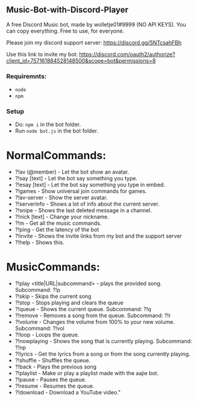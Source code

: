 ## Music-Bot-with-Discord-Player
A free Discord Music bot, made by wolletje01#9999 (NO API KEYS). You can copy everything. Free to use, for everyone.

Please join my discord support server: 
https://discord.gg/5NTcsahFBh

Use this link to invite my bot:
https://discord.com/oauth2/authorize?client_id=757161884528148500&scope=bot&permissions=8


### Requiremnts:
* `node`
* `npm`

### Setup
* Do: `npm i` in the bot folder.
* Run `node bot.js` in the bot folder.

# NormalCommands:
* ?!av (@member) - Let the bot show an avatar.
* ?!say [text] - Let the bot say something you type.
* ?!esay [text] - Let the bot say something you type in embed.
* ?!games - Show universal join commands for games.
* ?!av-server - Show the server avatar. 
* ?!serverinfo - Shows a lot of info about the current server. 
* ?!snipe - Shows the last deleted message in a channel. 
* ?!nick [text] - Change your nickname.
* ?!m - Get all the music commands.
* ?!ping - Get the latency of the bot 
* ?!invite - Shows the invite links from my bot and the support server 
* ?!help - Shows this.

# MusicCommands:
* ?!play <title|URL|subcommand> - plays the provided song. Subcommand: ?!p 
* ?!skip - Skips the current song 
* ?!stop - Stops playing and clears the queue 
* ?!queue - Shows the current queue. Subcommand: ?!q 
* ?!remove <position> - Removes a song from the queue. Subcommand:  ?!r 
* ?!volume <new volume> - Changes the volume from 100% to your new volume. Subcommand: ?!vol 
* ?!loop - Loops the queue. 
* ?!nowplaying - Shows the song that is currently playing. Subcommand:  ?!np 
* ?!lyrics - Get the lyrics from a song or from the song currently playing. 
* ?!shuffle - Shuffles the queue. 
* ?!back - Plays the previous song 
* ?!playlist - Make or play a playlist made with the aajie bot. 
* ?!pause - Pauses the queue. 
* ?!resume - Resumes the queue. 
* ?!download - Download a YouTube video."
            

            
